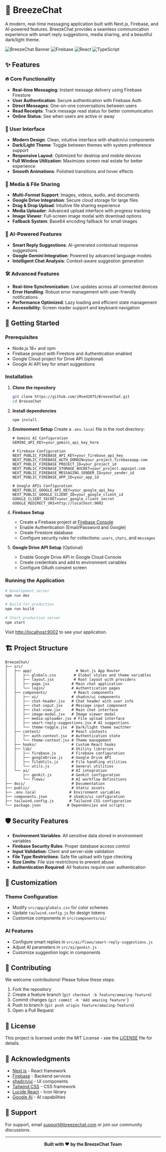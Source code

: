 # 💬 BreezeChat

A modern, real-time messaging application built with Next.js, Firebase, and AI-powered features. BreezeChat provides a seamless communication experience with smart reply suggestions, media sharing, and a beautiful dark/light theme.

![BreezeChat Banner](https://img.shields.io/badge/Next.js-15.3.3-black?style=for-the-badge&logo=next.js)
![Firebase](https://img.shields.io/badge/Firebase-11.9.1-orange?style=for-the-badge&logo=firebase)
![React](https://img.shields.io/badge/React-18.3.1-blue?style=for-the-badge&logo=react)
![TypeScript](https://img.shields.io/badge/Tailwind-CSS-06B6D4?style=for-the-badge&logo=tailwindcss)

## ✨ Features

### 🔥 Core Functionality
- **Real-time Messaging**: Instant message delivery using Firebase Firestore
- **User Authentication**: Secure authentication with Firebase Auth
- **Direct Messages**: One-on-one conversations between users
- **Read Receipts**: Track message read status for better communication
- **Online Status**: See when users are active or away

### 🎨 User Interface
- **Modern Design**: Clean, intuitive interface with shadcn/ui components
- **Dark/Light Theme**: Toggle between themes with system preference support
- **Responsive Layout**: Optimized for desktop and mobile devices
- **Full Window Utilization**: Maximizes screen real estate for better experience
- **Smooth Animations**: Polished transitions and hover effects

### 📁 Media & File Sharing
- **Multi-Format Support**: Images, videos, audio, and documents
- **Google Drive Integration**: Secure cloud storage for large files
- **Drag & Drop Upload**: Intuitive file sharing experience
- **Media Uploader**: Advanced upload interface with progress tracking
- **Image Viewer**: Full-screen image modal with download options
- **Fallback System**: Base64 encoding fallback for small images

### 🤖 AI-Powered Features
- **Smart Reply Suggestions**: AI-generated contextual response suggestions
- **Google Gemini Integration**: Powered by advanced language models
- **Intelligent Chat Analysis**: Context-aware suggestion generation

### 🛠 Advanced Features
- **Real-time Synchronization**: Live updates across all connected devices
- **Error Handling**: Robust error management with user-friendly notifications
- **Performance Optimized**: Lazy loading and efficient state management
- **Accessibility**: Screen reader support and keyboard navigation

## 🚀 Getting Started

### Prerequisites

- Node.js 18+ and npm
- Firebase project with Firestore and Authentication enabled
- Google Cloud project for Drive API (optional)
- Google AI API key for smart suggestions

### Installation

1. **Clone the repository**
   ```bash
   git clone https://github.com/iMved2075/BreezeChat.git
   cd BreezeChat
   ```

2. **Install dependencies**
   ```bash
   npm install
   ```

3. **Environment Setup**
   Create a `.env.local` file in the root directory:
   ```env
   # Gemini AI Configuration
   GEMINI_API_KEY=your_gemini_api_key_here
   
   # Firebase Configuration
   NEXT_PUBLIC_FIREBASE_API_KEY=your_firebase_api_key
   NEXT_PUBLIC_FIREBASE_AUTH_DOMAIN=your_project.firebaseapp.com
   NEXT_PUBLIC_FIREBASE_PROJECT_ID=your_project_id
   NEXT_PUBLIC_FIREBASE_STORAGE_BUCKET=your_project.appspot.com
   NEXT_PUBLIC_FIREBASE_MESSAGING_SENDER_ID=your_sender_id
   NEXT_PUBLIC_FIREBASE_APP_ID=your_app_id
   
   # Google APIs Configuration
   NEXT_PUBLIC_GOOGLE_API_KEY=your_google_api_key
   NEXT_PUBLIC_GOOGLE_CLIENT_ID=your_google_client_id
   GOOGLE_CLIENT_SECRET=your_google_client_secret
   GOOGLE_REDIRECT_URI=http://localhost:9002
   ```

4. **Firebase Setup**
   - Create a Firebase project at [Firebase Console](https://console.firebase.google.com)
   - Enable Authentication (Email/Password and Google)
   - Create Firestore database
   - Configure security rules for collections: `users`, `chats`, and `messages`

5. **Google Drive API Setup** (Optional)
   - Enable Google Drive API in Google Cloud Console
   - Create credentials and add to environment variables
   - Configure OAuth consent screen

### Running the Application

```bash
# Development server
npm run dev

# Build for production
npm run build

# Start production server
npm start
```

Visit [http://localhost:9002](http://localhost:9002) to see your application.

## 🏗 Project Structure

```
BreezeChat/
├── src/
│   ├── app/                    # Next.js App Router
│   │   ├── globals.css        # Global styles and theme variables
│   │   ├── layout.jsx         # Root layout with providers
│   │   ├── page.jsx          # Main chat application
│   │   └── login/            # Authentication pages
│   ├── components/            # React components
│   │   ├── ui/               # shadcn/ui components
│   │   ├── chat-header.jsx   # Chat header with user info
│   │   ├── chat-input.jsx    # Message input component
│   │   ├── chat-view.jsx     # Main chat interface
│   │   ├── image-modal.jsx   # Image viewer modal
│   │   ├── media-uploader.jsx # File upload interface
│   │   ├── smart-reply-suggestions.jsx # AI suggestions
│   │   └── theme-toggle.jsx  # Dark/light theme switcher
│   ├── context/              # React contexts
│   │   ├── auth-context.jsx  # Authentication state
│   │   └── theme-context.jsx # Theme management
│   ├── hooks/                # Custom React hooks
│   ├── lib/                  # Utility libraries
│   │   ├── firebase.js       # Firebase configuration
│   │   ├── googleDrive.js    # Google Drive API
│   │   ├── fileUtils.js      # File handling utilities
│   │   └── utils.js          # General utilities
│   └── ai/                   # AI integration
│       ├── genkit.js         # Genkit configuration
│       └── flows/            # AI workflow definitions
├── docs/                     # Documentation
├── public/                   # Static assets
├── .env.local               # Environment variables
├── components.json          # shadcn/ui configuration
├── tailwind.config.js       # Tailwind CSS configuration
└── package.json            # Dependencies and scripts
```

## 🛡 Security Features

- **Environment Variables**: All sensitive data stored in environment variables
- **Firebase Security Rules**: Proper database access control
- **Input Validation**: Client and server-side validation
- **File Type Restrictions**: Safe file upload with type checking
- **Size Limits**: File size restrictions to prevent abuse
- **Authentication Required**: All features require user authentication

## 🎨 Customization

### Theme Configuration
- Modify `src/app/globals.css` for color schemes
- Update `tailwind.config.js` for design tokens
- Customize components in `src/components/ui/`

### AI Features
- Configure smart replies in `src/ai/flows/smart-reply-suggestions.js`
- Adjust AI parameters in `src/ai/genkit.js`
- Customize suggestion logic in components

## 🤝 Contributing

We welcome contributions! Please follow these steps:

1. Fork the repository
2. Create a feature branch (`git checkout -b feature/amazing-feature`)
3. Commit changes (`git commit -m 'Add amazing feature'`)
4. Push to branch (`git push origin feature/amazing-feature`)
5. Open a Pull Request

## 📝 License

This project is licensed under the MIT License - see the [LICENSE](LICENSE) file for details.

## 🙏 Acknowledgments

- [Next.js](https://nextjs.org/) - React framework
- [Firebase](https://firebase.google.com/) - Backend services
- [shadcn/ui](https://ui.shadcn.com/) - UI components
- [Tailwind CSS](https://tailwindcss.com/) - CSS framework
- [Lucide React](https://lucide.dev/) - Icon library
- [Google AI](https://ai.google.dev/) - AI capabilities

## 📧 Support

For support, email [support@breezechat.com](mailto:support@breezechat.com) or join our community discussions.

---

<p align="center">
  <strong>Built with ❤️ by the BreezeChat Team</strong>
</p>